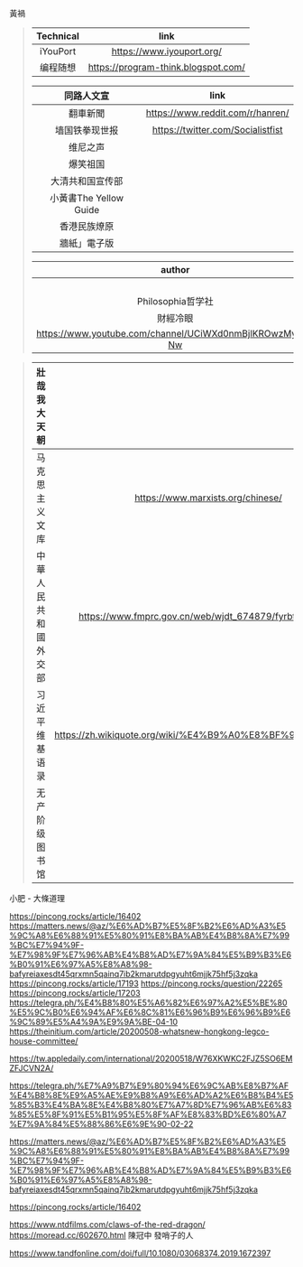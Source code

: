 黃禍
> |Technical|link|
> |:-:|:-:|
> |iYouPort|https://www.iyouport.org/|
> |编程随想|https://program-think.blogspot.com/|
>
> |同路人文宣|link|
> |:-:|:-:|
> |翻車新聞|https://www.reddit.com/r/hanren/|
> |墙国铁拳现世报|https://twitter.com/Socialistfist|
> |维尼之声||
> |爆笑祖国||
> |大清共和国宣传部||
> |小黃書The Yellow Guide||
> |香港民族燎原|
> |牆紙」電子版|
> 
> |author|gmail|social media|
> |:-:|:-:|:-:|
> ||wuhananyuming@gmail.com||
> |Philosophia哲学社||https://twitter.com/philoso98472556|
> |財經冷眼|https://www.youtube.com/channel/UCn9_KbNANeyYREePe8YA2DA/videos|
> |https://www.youtube.com/channel/UCiWXd0nmBjlKROwzMyPV-Nw|

> |壯哉我大天朝||
> |:-:|:-:|
> |马克思主义文库|https://www.marxists.org/chinese/|
> |中華人民共和國外交部|https://www.fmprc.gov.cn/web/wjdt_674879/fyrbt_674889/|
> |习近平维基语录|https://zh.wikiquote.org/wiki/%E4%B9%A0%E8%BF%91%E5%B9%B3|
> |无产阶级图书馆||

小肥 - 大條道理

https://pincong.rocks/article/16402
https://matters.news/@az/%E6%AD%B7%E5%8F%B2%E6%AD%A3%E5%9C%A8%E6%88%91%E5%80%91%E8%BA%AB%E4%B8%8A%E7%99%BC%E7%94%9F-%E7%98%9F%E7%96%AB%E4%B8%AD%E7%9A%84%E5%B9%B3%E6%B0%91%E6%97%A5%E8%A8%98-bafyreiaxesdt45qrxmn5qainq7ib2kmarutdpgyuht6mjjk75hf5j3zqka
https://pincong.rocks/article/17193
https://pincong.rocks/question/22265
https://pincong.rocks/article/17203
https://telegra.ph/%E4%B8%80%E5%A6%82%E6%97%A2%E5%BE%80%E5%9C%B0%E6%94%AF%E6%8C%81%E6%96%B9%E6%96%B9%E6%9C%89%E5%A4%9A%E9%9A%BE-04-10
https://theinitium.com/article/20200508-whatsnew-hongkong-legco-house-committee/

https://tw.appledaily.com/international/20200518/W76XKWKC2FJZ5SO6EMZFJCVN2A/

https://telegra.ph/%E7%A9%B7%E9%80%94%E6%9C%AB%E8%B7%AF%E4%B8%8E%E9%A5%AE%E9%B8%A9%E6%AD%A2%E6%B8%B4%E5%85%B3%E4%BA%8E%E4%B8%80%E7%A7%8D%E7%96%AB%E6%83%85%E5%8F%91%E5%B1%95%E5%8F%AF%E8%83%BD%E6%80%A7%E7%9A%84%E5%88%86%E6%9E%90-02-22

https://matters.news/@az/%E6%AD%B7%E5%8F%B2%E6%AD%A3%E5%9C%A8%E6%88%91%E5%80%91%E8%BA%AB%E4%B8%8A%E7%99%BC%E7%94%9F-%E7%98%9F%E7%96%AB%E4%B8%AD%E7%9A%84%E5%B9%B3%E6%B0%91%E6%97%A5%E8%A8%98-bafyreiaxesdt45qrxmn5qainq7ib2kmarutdpgyuht6mjjk75hf5j3zqka

https://pincong.rocks/article/16402

https://www.ntdfilms.com/claws-of-the-red-dragon/
https://moread.cc/602670.html
陳冠中
發哨子的人

https://www.tandfonline.com/doi/full/10.1080/03068374.2019.1672397
